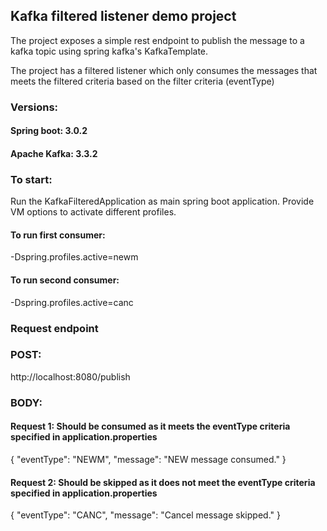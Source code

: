 ## Kafka filtered listener demo project

The project exposes a simple rest endpoint to publish the message to a kafka topic using spring kafka's KafkaTemplate.

The project has a filtered listener which only consumes the messages that meets the filtered criteria based on the filter criteria (eventType)

### Versions:
#### Spring boot: 3.0.2
#### Apache Kafka: 3.3.2


### To start:
Run the KafkaFilteredApplication as main spring boot application.
Provide VM options to activate different profiles.

#### To run first consumer:
-Dspring.profiles.active=newm

#### To run second consumer:
-Dspring.profiles.active=canc

### Request endpoint
### POST:
http://localhost:8080/publish

### BODY:
#### Request 1: Should be consumed as it meets the eventType criteria specified in application.properties
{
"eventType": "NEWM",
"message": "NEW message consumed."
}

#### Request 2: Should be skipped as it does not meet the eventType criteria specified in application.properties
{
"eventType": "CANC",
"message": "Cancel message skipped."
}



    


